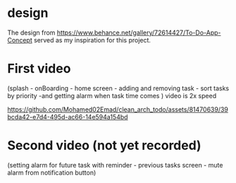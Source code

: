 
# design 
The design from https://www.behance.net/gallery/72614427/To-Do-App-Concept served as my inspiration for this project.

# First video 

(splash - onBoarding - home screen - adding and removing task - sort tasks by priority 
-and getting alarm when task time comes )  video is 2x speed

https://github.com/Mohamed02Emad/clean_arch_todo/assets/81470639/39bcda42-e7d4-495d-ac66-14e594a154bd

# Second video (not yet recorded)

(setting alarm for future task with reminder - previous tasks screen - mute alarm from notification button)

